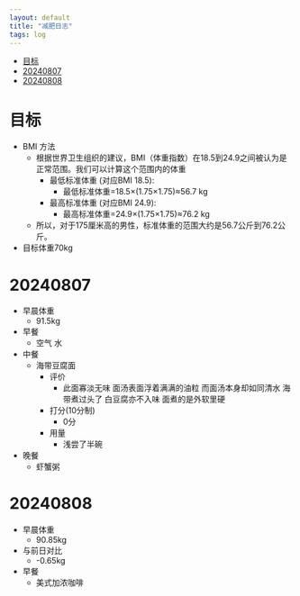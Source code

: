 ```yaml
---
layout: default
title: "减肥日志"
tags: log
---
```


- [目标](#目标)
- [20240807](#20240807)
- [20240808](#20240808)

# 目标
  - BMI 方法
    - 根据世界卫生组织的建议，BMI（体重指数）在18.5到24.9之间被认为是正常范围。我们可以计算这个范围内的体重
      - 最低标准体重 (对应BMI 18.5):
        - 最低标准体重=18.5×(1.75×1.75)≈56.7 kg
      - 最高标准体重 (对应BMI 24.9):
        - 最高标准体重=24.9×(1.75×1.75)≈76.2 kg
    - 所以，对于175厘米高的男性，标准体重的范围大约是56.7公斤到76.2公斤。
  - 目标体重70kg
# 20240807
  - 早晨体重
    - 91.5kg
  - 早餐
    - 空气 水
  - 中餐
    - 海带豆腐面 
      - 评价
        - 此面寡淡无味 面汤表面浮着满满的油粒 而面汤本身却如同清水 海带煮过头了 白豆腐亦不入味 面煮的是外软里硬 
      - 打分(10分制)
        - 0分
      - 用量
        - 浅尝了半碗 
  - 晚餐
    - 虾蟹粥
 
# 20240808
  - 早晨体重
    - 90.85kg
  - 与前日对比 
    - -0.65kg
  - 早餐
    - 美式加浓咖啡 
  
